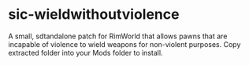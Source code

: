 # sic-wieldwithoutviolence
A small, sdtandalone patch for RimWorld that allows pawns that are incapable of violence to wield weapons for non-violent purposes.
Copy extracted folder into your Mods folder to install.
